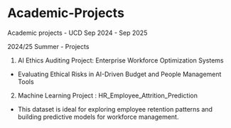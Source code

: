 # Academic-Projects
Academic projects - UCD Sep 2024 - Sep 2025

2024/25 Summer - Projects

1. AI Ethics Auditing Project: Enterprise Workforce Optimization Systems
  - Evaluating Ethical Risks in AI-Driven Budget and People Management Tools

2. Machine Learning Project :  HR_Employee_Attrition_Prediction
  - This dataset is ideal for exploring employee retention patterns and building predictive models for workforce management.
